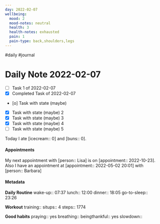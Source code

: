 ```yaml
---
day: 2022-02-07
wellbeing:
  mood: 2
  mood-notes: neutral
  health: 3
  health-notes: exhausted
  pain: 1
  pain-type: back,shoulders,legs
---
```

#daily #journal

# Daily Note 2022-02-07

- [ ] Task 1 of 2022-02-07
- [x] Completed Task of 2022-02-07
- [o] Task with state (maybe)
- [x] Task with state (maybe) 2
- [x] Task with state (maybe) 3
- [x] Task with state (maybe) 4
- [ ] Task with state (maybe) 5

Today I ate [icecream:: 0] and [buns:: 0].

#### Appointments
My next appointment with [person:: Lisa] is on [appointment:: 2022-10-23].
Also I have an appointment at [appointment:: 2022-05-02 20:01] with [person:: Barbara]

#### Metadata

**Daily Routine**
wake-up:: 07:37
lunch:: 12:00
dinner:: 18:05
go-to-sleep:: 23:26

**Workout**
training:: 
situps:: 4
steps:: 1774

**Good habits**
praying:: yes
breathing:: 
beingthankful:: yes
slowdown:: 
